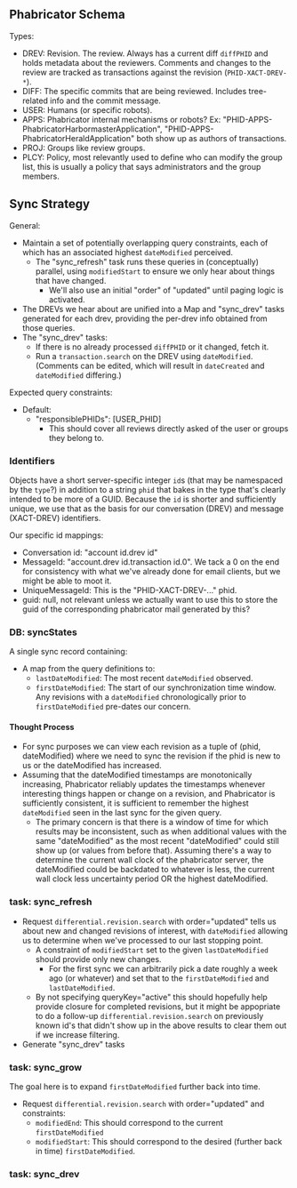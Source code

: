 ## Phabricator Schema

Types:
- DREV: Revision.  The review.  Always has a current diff `diffPHID` and holds
  metadata about the reviewers.  Comments and changes to the review are tracked
  as transactions against the revision (`PHID-XACT-DREV-*`).
- DIFF: The specific commits that are being reviewed.  Includes tree-related
  info and the commit message.
- USER: Humans (or specific robots).
- APPS: Phabricator internal mechanisms or robots?  Ex:
  "PHID-APPS-PhabricatorHarbormasterApplication",
  "PHID-APPS-PhabricatorHeraldApplication" both show up as authors of
  transactions.
- PROJ: Groups like review groups.
- PLCY: Policy, most relevantly used to define who can modify the group list,
  this is usually a policy that says administrators and the group members.

## Sync Strategy

General:
- Maintain a set of potentially overlapping query constraints, each of which
  has an associated highest `dateModified` perceived.
  - The "sync_refresh" task runs these queries in (conceptually) parallel,
    using `modifiedStart` to ensure we only hear about things that have changed.
    - We'll also use an initial "order" of "updated" until paging logic is
      activated.
- The DREVs we hear about are unified into a Map and "sync_drev" tasks generated
  for each drev, providing the per-drev info obtained from those queries.
- The "sync_drev" tasks:
  - If there is no already processed `diffPHID` or it changed, fetch it.
  - Run a `transaction.search` on the DREV using `dateModified`.  (Comments can
    be edited, which will result in `dateCreated` and `dateModified` differing.)

Expected query constraints:
- Default:
  - "responsiblePHIDs": [USER_PHID]
    - This should cover all reviews directly asked of the user or groups they
      belong to.

### Identifiers ###

Objects have a short server-specific integer `id`s (that may be namespaced by
the `type`?) in addition to a string `phid` that bakes in the type that's
clearly intended to be more of a GUID.  Because the `id` is shorter and
sufficiently unique, we use that as the basis for our conversation (DREV) and
message (XACT-DREV) identifiers.

Our specific id mappings:
- Conversation id: "account id.drev id"
- MessageId: "account.drev id.transaction id.0".  We tack a 0 on the end for
  consistency with what we've already done for email clients, but we might be
  able to moot it.
- UniqueMessageId: This is the "PHID-XACT-DREV-..." phid.
- guid: null, not relevant unless we actually want to use this to store the
  guid of the corresponding phabricator mail generated by this?


### DB: syncStates ###

A single sync record containing:
- A map from the query definitions to:
  - `lastDateModified`: The most recent `dateModified` observed.
  - `firstDateModified`: The start of our synchronization time window.  Any
    revisions with a `dateModified` chronologically prior to `firstDateModified`
    pre-dates our concern.


#### Thought Process

- For sync purposes we can view each revision as a tuple of (phid, dateModified)
  where we need to sync the revision if the phid is new to us or the
  dateModified has increased.
- Assuming that the dateModified timestamps are monotonically increasing,
  Phabricator reliably updates the timestamps whenever interesting things
  happen or change on a revision, and Phabricator is sufficiently consistent, it
  is sufficient to remember the highest `dateModified` seen in the last sync for
  the given query.
  - The primary concern is that there is a window of time for which results may
    be inconsistent, such as when additional values with the same "dateModified"
    as the most recent "dateModified" could still show up (or values from before
    that).  Assuming there's a way to determine the current wall clock of the
    phabricator server, the dateModified could be backdated to whatever is less,
    the current wall clock less uncertainty period OR the highest dateModified.

### task: sync_refresh ###
- Request `differential.revision.search` with order="updated"
  tells us about new and changed revisions of interest, with `dateModified`
  allowing us to determine when we've processed to our last stopping point.
  - A constraint of `modifiedStart` set to the given `lastDateModified` should
    provide only new changes.
    - For the first sync we can arbitrarily pick a date roughly a week ago
      (or whatever) and set that to the `firstDateModified` and
      `lastDateModified`.
  - By not specifying queryKey="active" this should hopefully help provide
    closure for completed revisions, but it might be appopriate to do a
    follow-up `differential.revision.search` on previously known id's that
    didn't show up in the above results to clear them out if we increase
    filtering.
- Generate "sync_drev" tasks

### task: sync_grow ###

The goal here is to expand `firstDateModified` further back into time.

- Request `differential.revision.search` with order="updated" and
  constraints:
  - `modifiedEnd`: This should correspond to the current `firstDateModified`
  - `modifiedStart`: This should correspond to the desired (further back in
    time) `firstDateModified`.

### task: sync_drev ###


